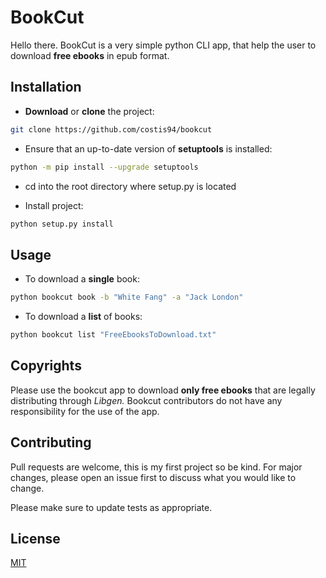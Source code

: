 ﻿# BookCut

Hello there. BookCut is a very simple python CLI app, that help the user to download **free ebooks** in epub format.





## Installation

*    **Download** or **clone** the project:

```bash
git clone https://github.com/costis94/bookcut
```

* Ensure that an up-to-date version of **setuptools** is installed:
```bash
python -m pip install --upgrade setuptools
```

* cd into the root directory where setup.py is located

* Install project:

```bash
python setup.py install
```

## Usage

* To download a **single** book:
```bash
python bookcut book -b "White Fang" -a "Jack London"
```

* To download a **list** of books:
```bash
python bookcut list "FreeEbooksToDownload.txt"
```

## Copyrights
Please use the bookcut app to download **only free ebooks** that are legally distributing through *Libgen.*
Bookcut contributors do not have any responsibility for the use of the app.
## Contributing
Pull requests are welcome, this is my first project so be kind.
For major changes, please open an issue first to discuss what you would like to change.

Please make sure to update tests as appropriate.

## License
[MIT](https://choosealicense.com/licenses/mit/)
